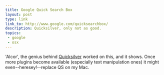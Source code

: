 ```yaml
---
title: Google Quick Search Box
layout: post
type: link
link_to: http://www.google.com/quicksearchbox/
description: Quicksilver, only not as good.
topics:
 - google
 - osx
---
```

'Alcor', the genius behind [Quicksilver][1] worked on this, and it shows. Once more plugins become available (especially text manipulation ones) it might even--heresey!--replace QS on my Mac.

[1]:http://www.blacktree.com/
